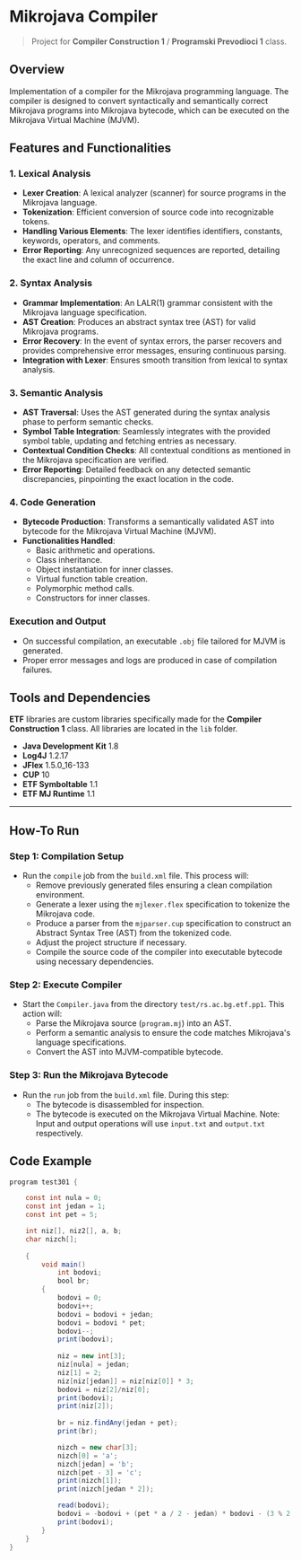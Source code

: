 # Mikrojava Compiler

> Project for **Compiler Construction 1** / **Programski Prevodioci 1** class.

## Overview

Implementation of a compiler for the Mikrojava programming language. The compiler is designed to convert syntactically and semantically correct Mikrojava programs into Mikrojava bytecode, which can be executed on the Mikrojava Virtual Machine (MJVM).

## Features and Functionalities

### 1. Lexical Analysis

- **Lexer Creation**: A lexical analyzer (scanner) for source programs in the Mikrojava language.
- **Tokenization**: Efficient conversion of source code into recognizable tokens.
- **Handling Various Elements**: The lexer identifies identifiers, constants, keywords, operators, and comments.
- **Error Reporting**: Any unrecognized sequences are reported, detailing the exact line and column of occurrence.

### 2. Syntax Analysis

- **Grammar Implementation**: An LALR(1) grammar consistent with the Mikrojava language specification.
- **AST Creation**: Produces an abstract syntax tree (AST) for valid Mikrojava programs.
- **Error Recovery**: In the event of syntax errors, the parser recovers and provides comprehensive error messages, ensuring continuous parsing.
- **Integration with Lexer**: Ensures smooth transition from lexical to syntax analysis.

### 3. Semantic Analysis

- **AST Traversal**: Uses the AST generated during the syntax analysis phase to perform semantic checks.
- **Symbol Table Integration**: Seamlessly integrates with the provided symbol table, updating and fetching entries as necessary.
- **Contextual Condition Checks**: All contextual conditions as mentioned in the Mikrojava specification are verified.
- **Error Reporting**: Detailed feedback on any detected semantic discrepancies, pinpointing the exact location in the code.

### 4. Code Generation

- **Bytecode Production**: Transforms a semantically validated AST into bytecode for the Mikrojava Virtual Machine (MJVM).
- **Functionalities Handled**: 
  - Basic arithmetic and operations.
  - Class inheritance.
  - Object instantiation for inner classes.
  - Virtual function table creation.
  - Polymorphic method calls.
  - Constructors for inner classes.

### Execution and Output

- On successful compilation, an executable `.obj` file tailored for MJVM is generated.
- Proper error messages and logs are produced in case of compilation failures.

## Tools and Dependencies
**ETF** libraries are custom libraries specifically made for the **Compiler Construction 1** class. All libraries are located in the `lib` folder. 

- **Java Development Kit** 1.8
- **Log4J** 1.2.17
- **JFlex** 1.5.0_16-133
- **CUP** 10
- **ETF Symboltable** 1.1
- **ETF MJ Runtime** 1.1

---

## How-To Run

### Step 1: Compilation Setup
- Run the `compile` job from the `build.xml` file. This process will:
  - Remove previously generated files ensuring a clean compilation environment.
  - Generate a lexer using the `mjlexer.flex` specification to tokenize the Mikrojava code.
  - Produce a parser from the `mjparser.cup` specification to construct an Abstract Syntax Tree (AST) from the tokenized code.
  - Adjust the project structure if necessary.
  - Compile the source code of the compiler into executable bytecode using necessary dependencies.

### Step 2: Execute Compiler
- Start the `Compiler.java` from the directory `test/rs.ac.bg.etf.pp1`. This action will:
  - Parse the Mikrojava source (`program.mj`) into an AST.
  - Perform a semantic analysis to ensure the code matches Mikrojava's language specifications.
  - Convert the AST into MJVM-compatible bytecode.

### Step 3: Run the Mikrojava Bytecode
- Run the `run` job from the `build.xml` file. During this step:
  - The bytecode is disassembled for inspection.
  - The bytecode is executed on the Mikrojava Virtual Machine. Note: Input and output operations will use `input.txt` and `output.txt` respectively.

## Code Example
```java
program test301 {

	const int nula = 0;
	const int jedan = 1;
	const int pet = 5;

	int niz[], niz2[], a, b;
	char nizch[];
	
    {
	    void main()	
		    int bodovi;
		    bool br;
	    {
		    bodovi = 0;
		    bodovi++;
		    bodovi = bodovi + jedan;
		    bodovi = bodovi * pet;
		    bodovi--;
		    print(bodovi);
				
		    niz = new int[3];
		    niz[nula] = jedan;  
		    niz[1] = 2;			
		    niz[niz[jedan]] = niz[niz[0]] * 3; 
		    bodovi = niz[2]/niz[0];
		    print(bodovi);
		    print(niz[2]);
			
		    br = niz.findAny(jedan + pet);
		    print(br);

		    nizch = new char[3];
		    nizch[0] = 'a';
		    nizch[jedan] = 'b';
		    nizch[pet - 3] = 'c';
		    print(nizch[1]);
		    print(nizch[jedan * 2]);

		    read(bodovi);
		    bodovi = -bodovi + (pet * a / 2 - jedan) * bodovi - (3 % 2 + 3 * 2 - 3); 
		    print(bodovi);
	    }
    }
}

